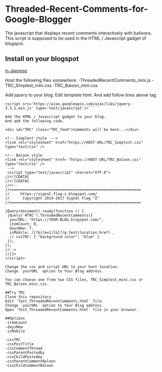 # Threaded-Recent-Comments-for-Google-Blogger
The javascript that displays recent comments interactively with balloons.  
This script is supposed to be used in the HTML / Javascript gadget of blogspot.
## Install on your blogspot
[in Japnese](https://signal-flag-z.blogspot.com/2017/08/threaded-recent-comments-ver230.html)

Host the following files somewhere.
-ThreadedRecentComments_mini.js
-TRC_Simplest_mini.css
-TRC_Baloon_mini.css

Add jquery to your blog. Edit template html. And add follow lines above </head>tag.
```<!-- jQuery -->
<script src='https://ajax.googleapis.com/ajax/libs/jquery-3.3.1.min.js' type='text/javascript'/>```  

Add the HTML / Javascript gadget to your blog.
And add the following code.
```
    <div id="TRC" class="TRC_feed">Comments will be here...</div>
    
    <!-- Simplest style  -->
    <link rel="stylesheet" href="https://HOST-URL/TRC_Simplest.css" type="text/css" />
    
    <!-- Baloon style 
    <link rel="stylesheet" href= "https://HOST-URL/TRC_Baloon.css" type="text/css" />
     -->
     <script type="text/javascript" charset="UTF-8">
    //<![CDATA[
    //<![CDATA[
    //<!--
    //============================================================
    //     https://signal-flag-z.blogspot.com/
    //      Copyright 2014-2017 Signal Flag "Z"
    //============================================================
    
    jQuery(document).ready(function () {
     jQuery('#TRC').ThreadedRecentComments({
      yourURL: "https://YOUR-BLOG.blogspot.com/",
      itemCount: 8,
      daysNew: 7,
      isMobile: /[?&](m=1)[&]?/g.test(location.href) ,
      // cssTRC: { "background-color": "blue" }
     });
    });
    //-->
    //]]>
    </script>
```
Change the css and script URL to your host location.
Change `yourURL` option to Your Blog address.

You can choose one from two CSS files, TRC_Simplest_mini.css or TRC_Baloon_mini.css.

##Try TRC
Clone this repository  .
Edit `Test_ThreadedRecentComments.html` file.
Change `yourURL` option to Your Blog address.
Open `Test_ThreadedRecentComments.html` file in your browser.

##Options
-itemCount
-daysNew
-isMobile

-cssTRC
-cssPostTitle
-cssCommentThread
-cssParentPostedby
-cssChildPostedby
-cssParentCommentBaloon
-cssChildCommentBaloon

